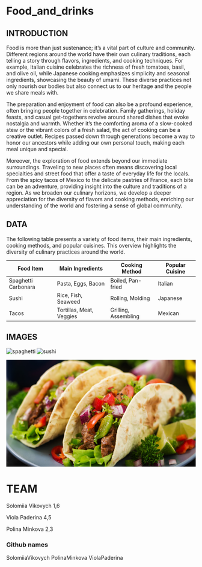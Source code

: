 # Food_and_drinks

## INTRODUCTION
Food is more than just sustenance; it’s a vital part of culture and community. Different regions around the world have their own culinary traditions, each telling a story through flavors, ingredients, and cooking techniques. For example, Italian cuisine celebrates the richness of fresh tomatoes, basil, and olive oil, while Japanese cooking emphasizes simplicity and seasonal ingredients, showcasing the beauty of umami. These diverse practices not only nourish our bodies but also connect us to our heritage and the people we share meals with.

The preparation and enjoyment of food can also be a profound experience, often bringing people together in celebration. Family gatherings, holiday feasts, and casual get-togethers revolve around shared dishes that evoke nostalgia and warmth. Whether it’s the comforting aroma of a slow-cooked stew or the vibrant colors of a fresh salad, the act of cooking can be a creative outlet. Recipes passed down through generations become a way to honor our ancestors while adding our own personal touch, making each meal unique and special.

Moreover, the exploration of food extends beyond our immediate surroundings. Traveling to new places often means discovering local specialties and street food that offer a taste of everyday life for the locals. From the spicy tacos of Mexico to the delicate pastries of France, each bite can be an adventure, providing insight into the culture and traditions of a region. As we broaden our culinary horizons, we develop a deeper appreciation for the diversity of flavors and cooking methods, enriching our understanding of the world and fostering a sense of global community.

## DATA

The following table presents a variety of food items, their main ingredients, cooking methods, and popular cuisines. This overview highlights the diversity of culinary practices around the world.

| Food Item       | Main Ingredients       | Cooking Method      | Popular Cuisine    |
|------------------|-----------------------|---------------------|--------------------|
| Spaghetti Carbonara | Pasta, Eggs, Bacon    | Boiled, Pan-fried   | Italian            |
| Sushi            | Rice, Fish, Seaweed   | Rolling, Molding    | Japanese           |
| Tacos            | Tortillas, Meat, Veggies | Grilling, Assembling | Mexican            |

## IMAGES
![spaghetti](https://kuchnialidla.pl/img/PL/1250x700/0f1bc1982046-275fe2566b7f-kw41-2023-kinga-paruzel-spaghetti-z-wolowym-ragu-1250x700.webp)
![sushi](https://houseofasia.pl/wp-content/uploads/2019/12/przepis_na_sushi_z_lososiem_i_awokado_house_of_asia.jpg)

 ![Tacos](./IMG/tacos.jpeg)
# TEAM
Solomiia Vikovych 1,6

Viola Paderina 4,5

Polina Minkova 2,3

### Github names
SolomiiaVikovych
PolinaMinkova
ViolaPaderina



